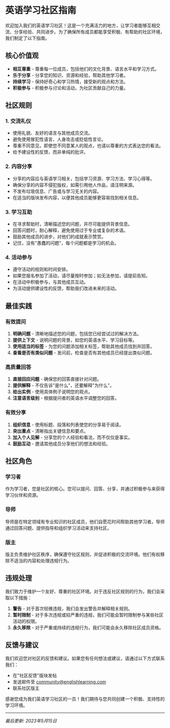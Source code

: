 # 英语学习社区指南

欢迎加入我们的英语学习社区！这是一个充满活力的地方，让学习者能够互相交流、分享经验、共同进步。为了确保所有成员都能享受积极、有帮助的社区环境，我们制定了以下指南。

## 核心价值观

- **相互尊重** - 尊重每一位成员，包括他们的文化背景、语言水平和学习方式。
- **乐于分享** - 分享您的知识、资源和经验，帮助其他学习者。
- **持续学习** - 保持好奇心和学习热情，接受新的观点和方法。
- **积极参与** - 积极参与讨论和活动，为社区贡献自己的力量。

## 社区规则

### 1. 交流礼仪

- 使用礼貌、友好的语言与其他成员交流。
- 避免使用冒犯性语言、人身攻击或贬低性言论。
- 尊重不同意见，即使您不同意某人的观点，也请以尊重的方式表达您的看法。
- 给予建设性的反馈，而非单纯的批评。

### 2. 内容分享

- 分享的内容应与英语学习相关，包括学习资源、学习方法、学习心得等。
- 确保分享的内容不侵犯版权，如需引用他人作品，请注明来源。
- 不发布垃圾信息、广告或与学习无关的内容。
- 在适当的版块发布内容，以便其他成员能够更容易找到相关信息。

### 3. 学习互助

- 在寻求帮助时，清晰描述您的问题，并尽可能提供背景信息。
- 回答问题时，耐心解释，避免使用过于专业或复杂的术语。
- 鼓励其他成员的进步，对他们的成就表示赞赏。
- 记住，没有"愚蠢的问题"，每个问题都是学习的机会。

### 4. 活动参与

- 遵守活动的规则和时间安排。
- 如果您报名参加了活动，请尽量按时参加；如无法参加，请提前告知。
- 在活动中积极参与，与其他成员互动。
- 为活动提供建设性的反馈，帮助我们改进未来的活动。

## 最佳实践

### 有效提问

1. **明确问题** - 清晰地描述您的问题，包括您已经尝试过的解决方法。
2. **提供上下文** - 说明问题的背景，如您的英语水平、学习目标等。
3. **使用适当的标签** - 为您的问题添加相关标签，帮助其他成员找到并回答。
4. **查看是否有类似问题** - 发问前，检查是否有其他成员已经提出类似问题。

### 高质量回答

1. **直接回应问题** - 确保您的回答直接针对问题。
2. **提供解释** - 不仅告诉"是什么"，还要解释"为什么"。
3. **给出实例** - 使用具体例子说明您的观点。
4. **注意语言级别** - 根据提问者的英语水平调整您的回答。

### 有效分享

1. **组织信息** - 使用标题、段落和列表使您的分享易于阅读。
2. **突出重点** - 清晰指出关键信息和要点。
3. **加入个人见解** - 分享您的个人经验和看法，而不仅仅是事实。
4. **鼓励互动** - 邀请其他成员分享他们的想法和经验。

## 社区角色

### 学习者

作为学习者，您是社区的核心。您可以提问、回答、分享，并通过积极参与来获得学习伙伴和资源。

### 导师

导师是在特定领域有专业知识的社区成员，他们自愿花时间帮助其他学习者。导师通过回答问题、提供指导和组织学习活动来支持社区。

### 版主

版主负责维护社区秩序，确保遵守社区规则，并促进积极的交流环境。他们有权移除不适当的内容和处理违规行为。

## 违规处理

我们致力于维护一个友好、尊重的社区环境。对于违反社区规则的行为，我们会采取以下措施：

1. **警告** - 对于首次轻微违规，我们会发出警告并解释相关规则。
2. **暂时限制** - 对于多次违规或较严重的违规，我们可能会暂时限制参与某些社区活动的权限。
3. **永久移除** - 对于严重或持续的违规行为，我们可能会永久移除社区成员资格。

## 反馈与建议

我们欢迎您对社区的反馈和建议。如果您有任何想法或建议，请通过以下方式联系我们：

- 在"社区反馈"版块发帖
- 发送邮件至 community@englishlearning.com
- 联系社区版主

感谢您成为我们英语学习社区的一员！我们期待与您共同创建一个积极、支持性的学习环境。

---

*最后更新: 2023年5月15日* 